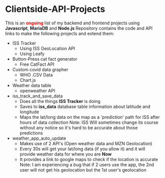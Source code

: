 # Clientside-API-Projects

This is an <span style='color: red'>**ongoing**</span> list of my backend and frontend projects using **Javascript**, **MariaDB** and **Node.js**
Repository contains the code and API links to make the following projects and extend them: 
* ISS Tracker 
  * Using ISS GeoLocation API
  * Using Leafy
* Button-Press cat fact generator
  * Free CatFact API
* Custom covid data grapher
  * WHO .CSV Data
  * Chart.js
* Weather data table
  * openweather API
* iss_track_and_save_data
  * Does all the things **ISS Tracker** is doing
  * Saves to **iss_data** database table information about latitude and longitude
  * Maps the lat/long data on the map as a 'prediction' path for ISS after hours of data collection 
  Note: ISS Will sometimes change its course without any notice so it's hard to be accurate about those predictions
* weather_app_auto_update
  * Makes use of 2 API's (Open weather data and MZN Geolocation)
  * Every 30s will get your lat/long data (if you allow it) and it will provide weather data for where you are **Now**
  * It provides a link to google maps to check if the location is accurate
  Note: I am experiencing a bug that if 2 users use the app, the 2nd user will not get his geolocation but the 1st user's geolocation
